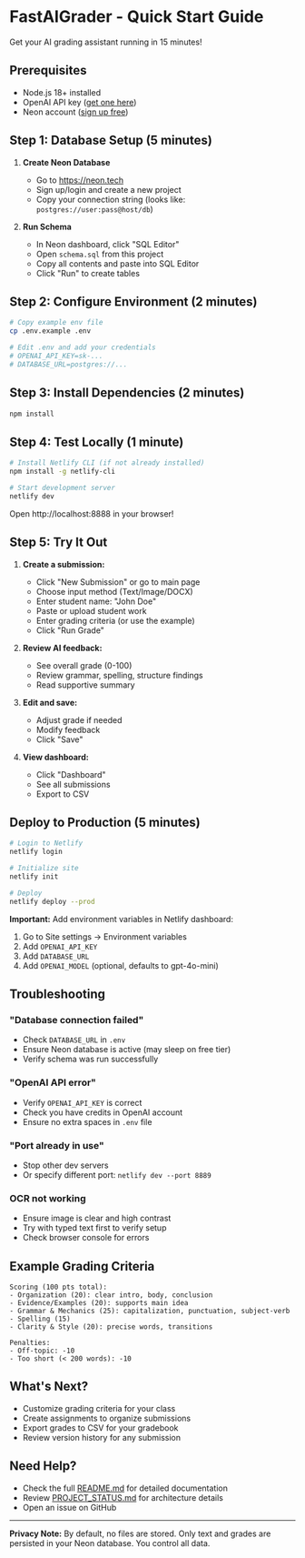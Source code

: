 # FastAIGrader - Quick Start Guide

Get your AI grading assistant running in 15 minutes!

## Prerequisites

- Node.js 18+ installed
- OpenAI API key ([get one here](https://platform.openai.com/api-keys))
- Neon account ([sign up free](https://neon.tech))

## Step 1: Database Setup (5 minutes)

1. **Create Neon Database**
   - Go to https://neon.tech
   - Sign up/login and create a new project
   - Copy your connection string (looks like: `postgres://user:pass@host/db`)

2. **Run Schema**
   - In Neon dashboard, click "SQL Editor"
   - Open `schema.sql` from this project
   - Copy all contents and paste into SQL Editor
   - Click "Run" to create tables

## Step 2: Configure Environment (2 minutes)

```bash
# Copy example env file
cp .env.example .env

# Edit .env and add your credentials
# OPENAI_API_KEY=sk-...
# DATABASE_URL=postgres://...
```

## Step 3: Install Dependencies (2 minutes)

```bash
npm install
```

## Step 4: Test Locally (1 minute)

```bash
# Install Netlify CLI (if not already installed)
npm install -g netlify-cli

# Start development server
netlify dev
```

Open http://localhost:8888 in your browser!

## Step 5: Try It Out

1. **Create a submission:**
   - Click "New Submission" or go to main page
   - Choose input method (Text/Image/DOCX)
   - Enter student name: "John Doe"
   - Paste or upload student work
   - Enter grading criteria (or use the example)
   - Click "Run Grade"

2. **Review AI feedback:**
   - See overall grade (0-100)
   - Review grammar, spelling, structure findings
   - Read supportive summary

3. **Edit and save:**
   - Adjust grade if needed
   - Modify feedback
   - Click "Save"

4. **View dashboard:**
   - Click "Dashboard"
   - See all submissions
   - Export to CSV

## Deploy to Production (5 minutes)

```bash
# Login to Netlify
netlify login

# Initialize site
netlify init

# Deploy
netlify deploy --prod
```

**Important:** Add environment variables in Netlify dashboard:
1. Go to Site settings → Environment variables
2. Add `OPENAI_API_KEY`
3. Add `DATABASE_URL`
4. Add `OPENAI_MODEL` (optional, defaults to gpt-4o-mini)

## Troubleshooting

### "Database connection failed"
- Check `DATABASE_URL` in `.env`
- Ensure Neon database is active (may sleep on free tier)
- Verify schema was run successfully

### "OpenAI API error"
- Verify `OPENAI_API_KEY` is correct
- Check you have credits in OpenAI account
- Ensure no extra spaces in `.env` file

### "Port already in use"
- Stop other dev servers
- Or specify different port: `netlify dev --port 8889`

### OCR not working
- Ensure image is clear and high contrast
- Try with typed text first to verify setup
- Check browser console for errors

## Example Grading Criteria

```
Scoring (100 pts total):
- Organization (20): clear intro, body, conclusion
- Evidence/Examples (20): supports main idea
- Grammar & Mechanics (25): capitalization, punctuation, subject-verb
- Spelling (15)
- Clarity & Style (20): precise words, transitions

Penalties:
- Off-topic: -10
- Too short (< 200 words): -10
```

## What's Next?

- Customize grading criteria for your class
- Create assignments to organize submissions
- Export grades to CSV for your gradebook
- Review version history for any submission

## Need Help?

- Check the full [README.md](./README.md) for detailed documentation
- Review [PROJECT_STATUS.md](./PROJECT_STATUS.md) for architecture details
- Open an issue on GitHub

---

**Privacy Note:** By default, no files are stored. Only text and grades are persisted in your Neon database. You control all data.
